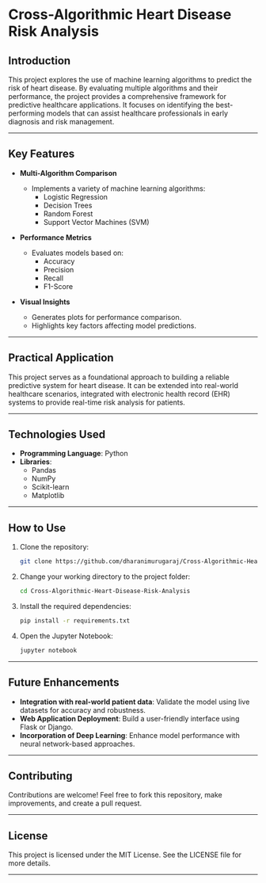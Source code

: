 # **Cross-Algorithmic Heart Disease Risk Analysis**

## **Introduction**
This project explores the use of machine learning algorithms to predict the risk of heart disease. By evaluating multiple algorithms and their performance, the project provides a comprehensive framework for predictive healthcare applications. It focuses on identifying the best-performing models that can assist healthcare professionals in early diagnosis and risk management.

---

## **Key Features**
- **Multi-Algorithm Comparison**  
  - Implements a variety of machine learning algorithms:
    - Logistic Regression
    - Decision Trees
    - Random Forest
    - Support Vector Machines (SVM)

- **Performance Metrics**
  - Evaluates models based on:
    - Accuracy
    - Precision
    - Recall
    - F1-Score

- **Visual Insights**
  - Generates plots for performance comparison.  
  - Highlights key factors affecting model predictions.

---

## **Practical Application**
This project serves as a foundational approach to building a reliable predictive system for heart disease. It can be extended into real-world healthcare scenarios, integrated with electronic health record (EHR) systems to provide real-time risk analysis for patients.

---

## **Technologies Used**
- **Programming Language**: Python  
- **Libraries**:  
  - Pandas  
  - NumPy  
  - Scikit-learn  
  - Matplotlib  

---

## **How to Use**
1. Clone the repository:
   ```bash
   git clone https://github.com/dharanimurugaraj/Cross-Algorithmic-Heart-Disease-Risk-Analysis.git
   
2. Change your working directory to the project folder:
   ```bash
   cd Cross-Algorithmic-Heart-Disease-Risk-Analysis

3. Install the required dependencies:
   ```bash
   pip install -r requirements.txt

4. Open the Jupyter Notebook:
   ```bash
   jupyter notebook
---

## **Future Enhancements**
- **Integration with real-world patient data**: Validate the model using live datasets for accuracy and robustness.
- **Web Application Deployment**: Build a user-friendly interface using Flask or Django.
- **Incorporation of Deep Learning**: Enhance model performance with neural network-based approaches.
---

## **Contributing**
Contributions are welcome! Feel free to fork this repository, make improvements, and create a pull request.

---
## **License**
This project is licensed under the MIT License. See the LICENSE file for more details.

   
---
   
  

